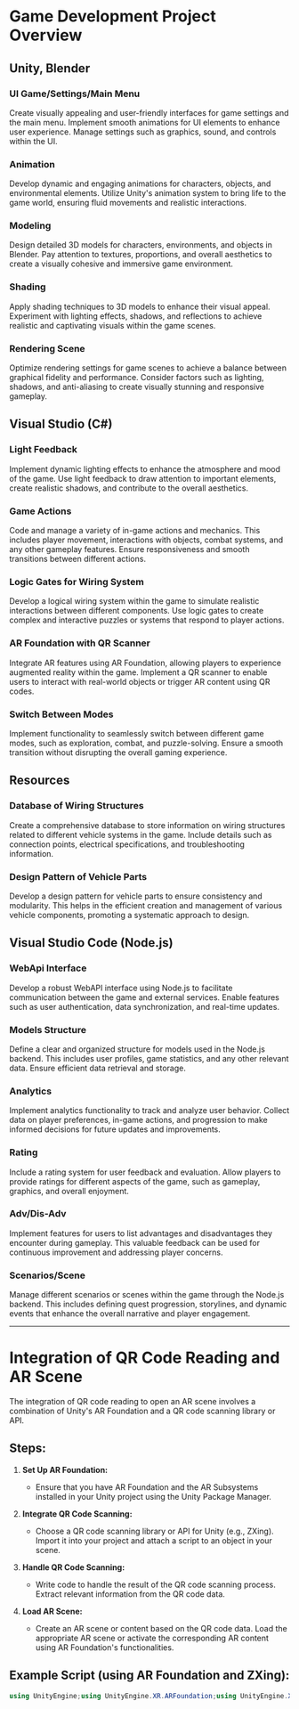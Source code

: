 # Game Development Project Overview

## Unity, Blender

### UI Game/Settings/Main Menu
Create visually appealing and user-friendly interfaces for game settings and the main menu. Implement smooth animations for UI elements to enhance user experience. Manage settings such as graphics, sound, and controls within the UI.

### Animation
Develop dynamic and engaging animations for characters, objects, and environmental elements. Utilize Unity's animation system to bring life to the game world, ensuring fluid movements and realistic interactions.

### Modeling
Design detailed 3D models for characters, environments, and objects in Blender. Pay attention to textures, proportions, and overall aesthetics to create a visually cohesive and immersive game environment.

### Shading
Apply shading techniques to 3D models to enhance their visual appeal. Experiment with lighting effects, shadows, and reflections to achieve realistic and captivating visuals within the game scenes.

### Rendering Scene
Optimize rendering settings for game scenes to achieve a balance between graphical fidelity and performance. Consider factors such as lighting, shadows, and anti-aliasing to create visually stunning and responsive gameplay.

## Visual Studio (C#)

### Light Feedback
Implement dynamic lighting effects to enhance the atmosphere and mood of the game. Use light feedback to draw attention to important elements, create realistic shadows, and contribute to the overall aesthetics.

### Game Actions
Code and manage a variety of in-game actions and mechanics. This includes player movement, interactions with objects, combat systems, and any other gameplay features. Ensure responsiveness and smooth transitions between different actions.

### Logic Gates for Wiring System
Develop a logical wiring system within the game to simulate realistic interactions between different components. Use logic gates to create complex and interactive puzzles or systems that respond to player actions.

### AR Foundation with QR Scanner
Integrate AR features using AR Foundation, allowing players to experience augmented reality within the game. Implement a QR scanner to enable users to interact with real-world objects or trigger AR content using QR codes.

### Switch Between Modes
Implement functionality to seamlessly switch between different game modes, such as exploration, combat, and puzzle-solving. Ensure a smooth transition without disrupting the overall gaming experience.

## Resources

### Database of Wiring Structures
Create a comprehensive database to store information on wiring structures related to different vehicle systems in the game. Include details such as connection points, electrical specifications, and troubleshooting information.

### Design Pattern of Vehicle Parts
Develop a design pattern for vehicle parts to ensure consistency and modularity. This helps in the efficient creation and management of various vehicle components, promoting a systematic approach to design.

## Visual Studio Code (Node.js)

### WebApi Interface
Develop a robust WebAPI interface using Node.js to facilitate communication between the game and external services. Enable features such as user authentication, data synchronization, and real-time updates.

### Models Structure
Define a clear and organized structure for models used in the Node.js backend. This includes user profiles, game statistics, and any other relevant data. Ensure efficient data retrieval and storage.

### Analytics
Implement analytics functionality to track and analyze user behavior. Collect data on player preferences, in-game actions, and progression to make informed decisions for future updates and improvements.

### Rating
Include a rating system for user feedback and evaluation. Allow players to provide ratings for different aspects of the game, such as gameplay, graphics, and overall enjoyment.

### Adv/Dis-Adv
Implement features for users to list advantages and disadvantages they encounter during gameplay. This valuable feedback can be used for continuous improvement and addressing player concerns.

### Scenarios/Scene
Manage different scenarios or scenes within the game through the Node.js backend. This includes defining quest progression, storylines, and dynamic events that enhance the overall narrative and player engagement.

---

# Integration of QR Code Reading and AR Scene

The integration of QR code reading to open an AR scene involves a combination of Unity's AR Foundation and a QR code scanning library or API.

## Steps:

1. **Set Up AR Foundation:**
   - Ensure that you have AR Foundation and the AR Subsystems installed in your Unity project using the Unity Package Manager.

2. **Integrate QR Code Scanning:**
   - Choose a QR code scanning library or API for Unity (e.g., ZXing). Import it into your project and attach a script to an object in your scene.

3. **Handle QR Code Scanning:**
   - Write code to handle the result of the QR code scanning process. Extract relevant information from the QR code data.

4. **Load AR Scene:**
   - Create an AR scene or content based on the QR code data. Load the appropriate AR scene or activate the corresponding AR content using AR Foundation's functionalities.

## Example Script (using AR Foundation and ZXing):

```csharp
using UnityEngine;using UnityEngine.XR.ARFoundation;using UnityEngine.XR.ARSubsystems;using ZXing;public class QRCodeScanner : MonoBehaviour{private IBarcodeReader barcodeReader;private ARSessionOrigin arSessionOrigin;private void Start(){barcodeReader = new BarcodeReader();arSessionOrigin = FindObjectOfType<ARSessionOrigin>();}private void Update(){// Example: Trigger scanning when a button is pressed.if (Input.GetKeyDown(KeyCode.Space)){ScanQRCode();}}private void ScanQRCode(){// Capture the camera imageTexture2D cameraTexture = ScreenCapture.CaptureScreenshotAsTexture();// Decode the QR codeResult result = barcodeReader.Decode(cameraTexture.GetPixels32(), cameraTexture.width, cameraTexture.height);if (result != null){// Process the result (e.g., load AR scene based on the QR code data)Debug.Log("QR Code Scanned: " + result.Text);LoadARScene(result.Text);}else{Debug.Log("No QR Code found");}}private void LoadARScene(string sceneIdentifier){// Implement logic to load the AR scene based on the QR code data// For example, use the sceneIdentifier to determine which AR scene to load// arSessionOrigin.LoadScene(sceneIdentifier);}}
```
